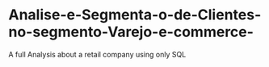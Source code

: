 # Analise-e-Segmenta-o-de-Clientes-no-segmento-Varejo-e-commerce-
A full Analysis about a retail company using only SQL
